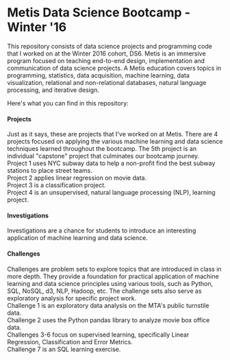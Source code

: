 # Metis Data Science Bootcamp - Winter '16

This repository consists of data science projects and programming code that I
worked on at the Winter 2016 cohort, DS6.  Metis is an immersive program focused on teaching end-to-end design, implementation and communication of data science projects. A Metis education covers topics in programming, statistics, data acquisition, machine learning, data visualization, relational and non-relational databases, natural language processing, and iterative design.  

Here's what you can find in this repository:

#### Projects
Just as it says, these are projects that I've worked on at Metis.  There are 4 projects focused on applying the various machine learning and data science techniques learned throughout the bootcamp.  The 5th project is an individual "capstone" project that culminates our bootcamp journey.  
Project 1 uses NYC subway data to help a non-profit find the best subway stations to place street teams.  
Project 2 applies linear regression on movie data.  
Project 3 is a classification project.  
Project 4 is an unsupervised, natural language processing (NLP), learning project.  

#### Investigations
Investigations are a chance for students to introduce an interesting application
of machine learning and data science.  

#### Challenges
Challenges are problem sets to explore topics that are introduced in class in more depth.  They provide a foundation for practical application of machine learning and data science principles using various tools, such as Python, SQL, NoSQL, d3, NLP, Hadoop, etc.  The challenge sets also serve as exploratory analysis for specific project work.  
Challenge 1 is an exploratory data analysis on the MTA's public turnstile data.  
Challenge 2 uses the Python pandas library to analyze movie box office data.  
Challenges 3-6 focus on supervised learning, specifically Linear Regression, Classification and Error Metrics.  
Challenge 7 is an SQL learning exercise.  
